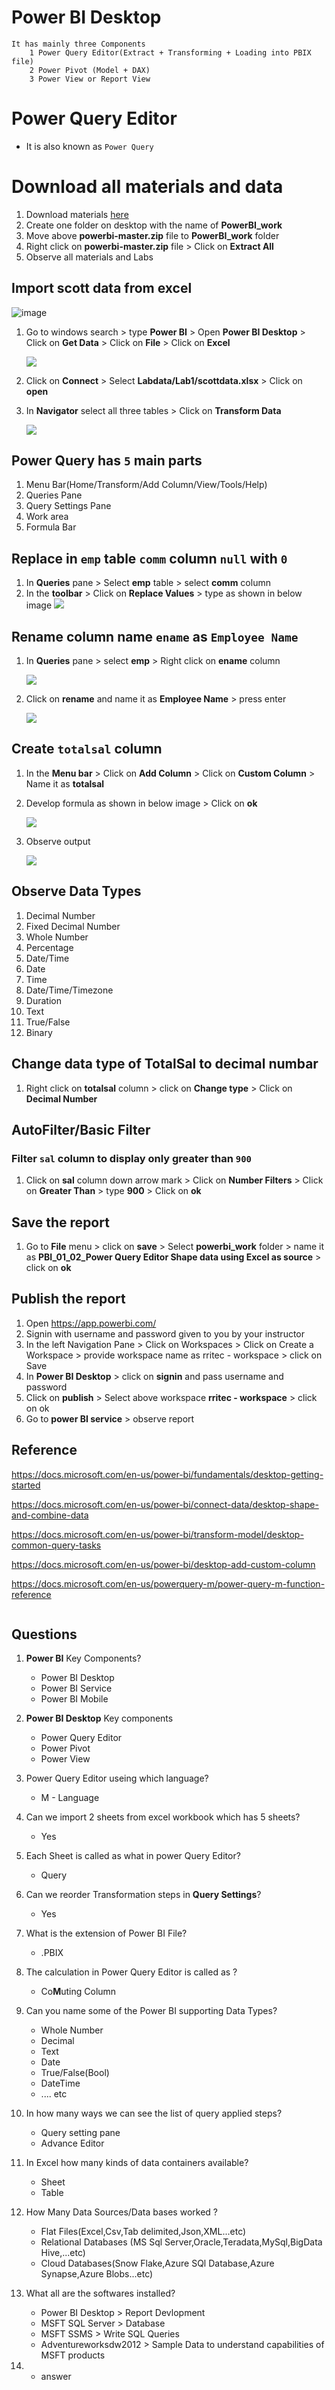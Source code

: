# Power BI Desktop
    It has mainly three Components
        1 Power Query Editor(Extract + Transforming + Loading into PBIX file)
        2 Power Pivot (Model + DAX)
        3 Power View or Report View
# Power Query Editor
- It is also known as `Power Query`
# Download all materials and data
1. Download materials [here](https://github.com/rritec/powerbi/archive/refs/heads/master.zip)
1. Create one folder on desktop with the name of **PowerBI_work**
1. Move above **powerbi-master.zip** file to **PowerBI_work** folder
1. Right click on **powerbi-master.zip** file > Click on **Extract All**
1. Observe all materials and Labs


## Import scott data from excel

![image](https://user-images.githubusercontent.com/20516321/196328872-9932cfa7-18cb-4b14-b609-e87f4d12bda2.png)


1. Go to windows search > type **Power BI** > Open **Power BI Desktop** > Click on **Get Data** > Click on **File** > Click on **Excel**

    ![](https://github.com/rritec/powerbi/blob/master/images/PBI_0081.png?raw=true)
    
1. Click on **Connect** > Select **Labdata/Lab1/scottdata.xlsx** > Click on **open**
1. In **Navigator** select all three tables > Click on **Transform Data**

    ![](https://github.com/rritec/powerbi/blob/master/images/PBI_0082.png?raw=true)

## Power Query has `5` main parts
1. Menu Bar(Home/Transform/Add Column/View/Tools/Help)
1. Queries Pane
1. Query Settings Pane
1. Work area
1. Formula Bar

## Replace in `emp` table `comm` column `null` with `0`
1. In **Queries** pane  > Select **emp** table > select **comm** column
1. In the **toolbar** > Click on **Replace Values** > type as shown in below image
    ![](https://github.com/rritec/powerbi/blob/master/images/PBI_0083.png?raw=true)



## Rename column name `ename` as `Employee Name`
1. In **Queries** pane > select **emp** > Right click on **ename** column 

    ![](https://github.com/rritec/powerbi/blob/master/images/PBI_0087.png?raw=true)
    
1. Click on **rename** and name it as **Employee Name** > press enter

    ![](https://github.com/rritec/powerbi/blob/master/images/PBI_0088.png?raw=true)
    
## Create `totalsal` column
1. In the **Menu bar** > Click on **Add Column** > Click on **Custom Column** > Name it as **totalsal**
1. Develop formula as shown in below image > Click on **ok**

    ![](https://github.com/rritec/powerbi/blob/master/images/PBI_0084.png?raw=true)
1. Observe output
   
   ![](https://github.com/rritec/powerbi/blob/master/images/PBI_0086.png?raw=true)




## Observe Data Types
1. Decimal Number
2. Fixed Decimal Number
3. Whole Number
4. Percentage
5. Date/Time
6. Date
7. Time
8. Date/Time/Timezone
9. Duration
10. Text
11. True/False
12. Binary
## Change data type of TotalSal to decimal numbar
1. Right click on **totalsal** column > click on **Change type** > Click on **Decimal Number**

## AutoFilter/Basic Filter
### Filter `sal` column to display only greater than `900`
1. Click on **sal** column down arrow mark > Click on **Number Filters** > Click on **Greater Than** > type **900** > Click on **ok**

## Save the report
1. Go to **File** menu > click on **save** > Select **powerbi_work** folder > name it as **PBI_01_02_Power Query Editor Shape data using Excel as source** > click on **ok**


## Publish the report

1. Open https://app.powerbi.com/
1. Signin with username and password given to you by your instructor
2. In the left Navigation Pane > Click on Workspaces > Click on Create a Workspace > provide workspace name as rritec - workspace > click on Save
3. In **Power BI Desktop** > click on **signin** and pass username and password
4. Click on **publish** > Select above workspace **rritec - workspace** > click on ok
5. Go to **power BI service** > observe report
    

## Reference 

https://docs.microsoft.com/en-us/power-bi/fundamentals/desktop-getting-started

https://docs.microsoft.com/en-us/power-bi/connect-data/desktop-shape-and-combine-data

https://docs.microsoft.com/en-us/power-bi/transform-model/desktop-common-query-tasks

https://docs.microsoft.com/en-us/power-bi/desktop-add-custom-column

https://docs.microsoft.com/en-us/powerquery-m/power-query-m-function-reference


```python

```
## Questions
1. **Power BI** Key Components?
    - Power BI Desktop
    - Power BI Service
    - Power BI Mobile
1. **Power BI Desktop** Key components
    - Power Query Editor
    - Power Pivot
    - Power View
1. Power Query Editor useing which language?
    - M - Language
1. Can we import 2 sheets from excel workbook which has 5 sheets?
    - Yes
1. Each Sheet is called as what in power Query Editor?
    - Query
1. Can we reorder Transformation steps in **Query Settings**?
    - Yes
1. What is the extension of Power BI File?
    - .PBIX
1. The calculation in Power Query Editor is called as ?
    - Co**M**uting Column
1. Can you name some of the Power BI supporting Data Types?
    - Whole Number
    - Decimal
    - Text
    - Date
    - True/False(Bool)
    - DateTime
    - .... etc
    
1. In how many ways we can see the list of query applied steps?
   - Query setting pane
   - Advance Editor
1. In Excel how many kinds of data containers available?
    - Sheet
    - Table
1. How Many Data Sources/Data bases worked ?
    - Flat Files(Excel,Csv,Tab delimited,Json,XML...etc)
    - Relational Databases (MS Sql Server,Oracle,Teradata,MySql,BigData Hive,...etc)
    - Cloud Databases(Snow Flake,Azure SQl Database,Azure Synapse,Azure Blobs...etc)
1. What all are the softwares installed?
    - Power BI Desktop > Report Devlopment
    - MSFT SQL Server > Database
    - MSFT SSMS > Write SQL Queries
    - Adventureworksdw2012 > Sample Data to understand capabilities of MSFT products
2. 
    - answer
